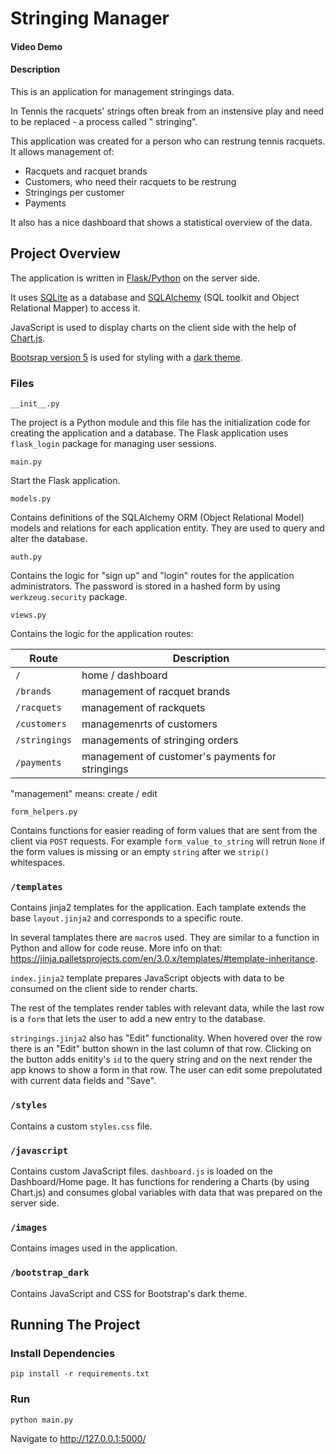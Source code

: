 # Stringing Manager

#### Video Demo


#### Description
This is an application for management stringings data.

In Tennis the racquets' strings often break from an instensive play and need to be replaced - a process called "
stringing".

This application was created for a person who can restrung tennis racquets. It allows management of:

- Racquets and racquet brands
- Customers, who need their racquets to be restrung
- Stringings per customer
- Payments

It also has a nice dashboard that shows a statistical overview of the data.

## Project Overview

The application is written in [Flask/Python](https://flask.palletsprojects.com/en/2.0.x/) on the server side.

It uses [SQLite](https://www.sqlite.org/index.html) as a database and [SQLAlchemy](https://www.sqlalchemy.org/)
(SQL toolkit and Object Relational Mapper) to access it.

JavaScript is used to display charts on the client side with the help of [Chart.js](https://www.chartjs.org/).

[Bootsrap version 5](https://getbootstrap.com/) is used for styling with
a [dark theme](https://mdbootstrap.com/freebies/dark-theme/).

### Files

`__init__.py`

The project is a Python module and this file has the initialization code for creating the application and a database.
The Flask application uses `flask_login` package for managing user sessions.

`main.py`

Start the Flask application.

`models.py`

Contains definitions of the SQLAlchemy ORM (Object Relational Model) models and relations for each application entity.
They are used to query and alter the database.

`auth.py`

Contains the logic for "sign up" and "login" routes for the application administrators. The password is stored in a hashed
form by using `werkzeug.security` package.

`views.py`

Contains the logic for the application routes:

| Route         | Description                                      |
|---------------|--------------------------------------------------|
| `/`           | home / dashboard                                 |
| `/brands`     | management of racquet brands                     |
| `/racquets`   | management of rackquets                          |
| `/customers`  | managemenrts of customers                        |
| `/stringings` | managements of stringing orders                  |
| `/payments`   | management of customer's payments for stringings |

"management" means: create / edit

`form_helpers.py`

Contains functions for easier reading of form values that are sent from the client via `POST` requests.
For example `form_value_to_string` will retrun `None` if the form values is missing or an empty `string` after
we `strip()` whitespaces.

### `/templates`

Contains jinja2 templates for the application. Each tamplate extends the base `layout.jinja2` and 
corresponds to a specific route.

In several tamplates there are `macro`s used. They are similar to a function in Python and allow for code reuse.
More info on that: https://jinja.palletsprojects.com/en/3.0.x/templates/#template-inheritance.

`index.jinja2` template prepares JavaScript objects with data to be consumed on the client side to render charts.

The rest of the templates render tables with relevant data, while the last row is a `form` that lets the user to
add a new entry to the database.

`stringings.jinja2` also has "Edit" functionality. When hovered over the row there is an "Edit" button shown in 
the last column of that row. Clicking on the button adds enitity's `id` to the query string and on the next render
the app knows to show a form in that row. The user can edit some prepolutated with current data fields and "Save".

### `/styles`
Contains a custom `styles.css` file.

### `/javascript`
Contains custom JavaScript files.
`dashboard.js` is loaded on the Dashboard/Home page. It has functions for rendering a Charts 
(by using Chart.js) and consumes global variables with data that was prepared on the server side.

### `/images`
Contains images used in the application.

### `/bootstrap_dark`
Contains JavaScript and CSS for Bootstrap's dark theme.

## Running The Project

### Install Dependencies

```
pip install -r requirements.txt
```

### Run

```
python main.py
```

Navigate to http://127.0.0.1:5000/